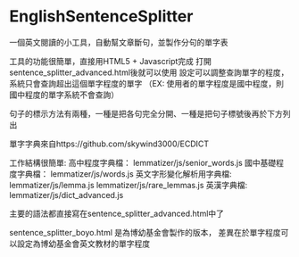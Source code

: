 # EnglishSentenceSplitter
一個英文閱讀的小工具，自動幫文章斷句，並製作分句的單字表

工具的功能很簡單，直接用HTML5 + Javascript完成
打開sentence_splitter_advanced.html後就可以使用
設定可以調整查詢單字的程度，系統只會查詢超出這個單字程度的單字
（EX: 使用者的單字程度是國中程度，則國中程度的單字系統不會查詢）

句子的標示方法有兩種，一種是把各句完全分開、一種是把句子標號後再於下方列出

單字字典來自https://github.com/skywind3000/ECDICT


工作結構很簡單:
高中程度字典檔： lemmatizer/js/senior_words.js
國中基礎程度字典檔： lemmatizer/js/words.js
英文字形變化解析用字典檔: lemmatizer/js/lemma.js lemmatizer/js/rare_lemmas.js
英漢字典檔: lemmatizer/js/dict_advanced.js

主要的語法都直接寫在sentence_splitter_advanced.html中了


sentence_splitter_boyo.html 是為博幼基金會製作的版本，
差異在於單字程度可以設定為博幼基金會英文教材的單字程度
